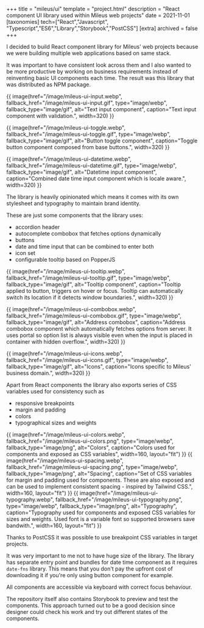 +++
title = "mileus/ui"
template = "project.html"
description = "React component UI library used within Mileus web projects"
date = 2021-11-01
[taxonomies]
tech=["React","Javascript", "Typescript","ES6","Library","Storybook","PostCSS"]
[extra]
archived = false
+++

I decided to build React component library for Mileus' web projects because we were building multiple web applications based on same stack.

It was important to have consistent look across them and I also wanted to be more productive by working on business requirements instead of reinventing basic UI components each time. The result was this library that was distributed as NPM package.

{{ image(href="/image/mileus-ui-input.webp", fallback_href="/image/mileus-ui-input.gif", type="image/webp", fallback_type="image/gif", alt="Text input component", caption="Text input component with validation.", width=320) }}

{{ image(href="/image/mileus-ui-toggle.webp", fallback_href="/image/mileus-ui-toggle.gif", type="image/webp", fallback_type="image/gif", alt="Button toggle component", caption="Toggle button component composed from base buttons.", width=320) }}

{{ image(href="/image/mileus-ui-datetime.webp", fallback_href="/image/mileus-ui-datetime.gif", type="image/webp", fallback_type="image/gif", alt="Datetime input component", caption="Combined date time input component which is locale aware.", width=320) }}

The library is heavily opinionated which means it comes with its own stylesheet and typography to maintain brand identity.

These are just some components that the library uses:

* accordion header
* autocomplete combobox that fetches options dynamically
* buttons
* date and time input that can be combined to enter both
* icon set
* configurable tooltip based on PopperJS

{{ image(href="/image/mileus-ui-tooltip.webp", fallback_href="/image/mileus-ui-tooltip.gif", type="image/webp", fallback_type="image/gif", alt="Tooltip component", caption="Tooltip applied to button, triggers on hover or focus. Tooltip can automatically switch its location if it detects window boundaries.", width=320) }}

{{ image(href="/image/mileus-ui-combobox.webp", fallback_href="/image/mileus-ui-combobox.gif", type="image/webp", fallback_type="image/gif", alt="Address combobox", caption="Address combobox component which automatically fetches options from server. It uses portal so option list is always visible even when the input is placed in container with hidden overflow.", width=320) }}

{{ image(href="/image/mileus-ui-icons.webp", fallback_href="/image/mileus-ui-icons.gif", type="image/webp", fallback_type="image/gif", alt="Icons", caption="Icons specific to Mileus' business domain.", width=320) }}

Apart from React components the library also exports series of CSS variables used for consistency such as

* responsive breakpoints
* margin and padding
* colors
* typographical sizes and weights

<div class='row--centered'>
    {{ image(href="/image/mileus-ui-colors.webp", fallback_href="/image/mileus-ui-colors.png", type="image/webp", fallback_type="image/png", alt="Colors", caption="Colors used for components and exposed as CSS variables", width=160, layout="fit") }}
    {{ image(href="/image/mileus-ui-spacing.webp", fallback_href="/image/mileus-ui-spacing.png", type="image/webp", fallback_type="image/png", alt="Spacing", caption="Set of CSS variables for margin and padding used for components. These are also exposed and can be used to implement consistent spacing - inspired by Tailwind CSS.", width=160, layout="fit") }}
    {{ image(href="/image/mileus-ui-typography.webp", fallback_href="/image/mileus-ui-typography.png", type="image/webp", fallback_type="image/png", alt="Typography", caption="Typography used for components and exposed CSS variables for sizes and weights. Used font is a variable font so supported browsers save bandwith.", width=160, layout="fit") }}
</div>

Thanks to PostCSS it was possible to use breakpoint CSS variables in target projects.

It was very important to me not to have huge size of the library. The library has separate entry point and bundles for date time component as it requires `date-fns` library. This means that you don't pay the upfront cost of downloading it if you're only using button component for example.

All components are accessible via keyboard with correct focus behaviour.

The repository itself also contains Storybook to preview and test the components. This approach turned out to be a good decision since designer could check his work and try out different states of the components.
